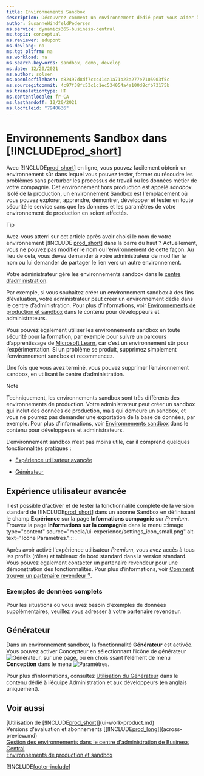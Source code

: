 ```yaml
---
title: Environnements Sandbox
description: Découvrez comment un environnement dédié peut vous aider à explorer, apprendre, démontrer, développer, résoudre les problèmes et tester Business Central en toute sécurité.
author: SusanneWindfeldPedersen
ms.service: dynamics365-business-central
ms.topic: conceptual
ms.reviewer: edupont
ms.devlang: na
ms.tgt_pltfrm: na
ms.workload: na
ms.search.keywords: sandbox, demo, develop
ms.date: 12/20/2021
ms.author: solsen
ms.openlocfilehash: d82497d8df7ccc414a1a71b23a277e7105903f5c
ms.sourcegitcommit: 4c97f38fc53c1c1ec534054a4a100d8cfb73175b
ms.translationtype: HT
ms.contentlocale: fr-CA
ms.lasthandoff: 12/20/2021
ms.locfileid: "7940636"
---
```

# <a name="sandbox-environments-in-prod_short"></a>Environnements Sandbox dans [!INCLUDE[prod_short](includes/prod_short.md)]

Avec [!INCLUDE[prod_short](includes/prod_short.md)] en ligne, vous pouvez facilement obtenir un environnement sûr dans lequel vous pouvez tester, former ou résoudre les problèmes sans perturber les processus de travail ou les données métier de votre compagnie. Cet environnement hors production est appelé *sandbox*. Isolé de la production, un environnement Sandbox est l'emplacement où vous pouvez explorer, apprendre, démontrer, développer et tester en toute sécurité le service sans que les données et les paramètres de votre environnement de production en soient affectés.  

> [!TIP]
> Avez-vous atterri sur cet article après avoir choisi le nom de votre environnement [!INCLUDE [prod_short](includes/prod_short.md)] dans la barre du haut ? Actuellement, vous ne pouvez pas modifier le nom ou l’environnement de cette façon. Au lieu de cela, vous devez demander à votre administrateur de modifier le nom ou lui demander de partager le lien vers un autre environnement.

Votre administrateur gère les environnements sandbox dans le [centre d’administration](/dynamics365/business-central/dev-itpro/administration/tenant-admin-center-environments?toc=/dynamics365/business-central/toc.json).  

Par exemple, si vous souhaitez créer un environnement sandbox à des fins d’évaluation, votre administrateur peut créer un environnement dédié dans le centre d’administration. Pour plus d’informations, voir [Environnements de production et sandbox](/dynamics365/business-central/dev-itpro/administration/environment-types) dans le contenu pour développeurs et administrateurs.  

Vous pouvez également utiliser les environnements sandbox en toute sécurité pour la formation, par exemple pour suivre un parcours d’apprentissage de [Microsoft Learn](/learn/dynamics365/business-central?WT.mc_id=dyn365bc_landingpage-docs), car c’est un environnement sûr pour l’expérimentation. Si un problème se produit, supprimez simplement l’environnement sandbox et recommencez.  

Une fois que vous avez terminé, vous pouvez supprimer l’environnement sandbox, en utilisant le centre d’administration.  

> [!NOTE]
> Techniquement, les environnements sandbox sont très différents des environnements de production. Votre administrateur peut créer un sandbox qui inclut des données de production, mais qui demeure un sandbox, et vous ne pourrez pas demander une exportation de la base de données, par exemple. Pour plus d’informations, voir [Environnements sandbox](/dynamics365/business-central/dev-itpro/administration/environment-types#sandbox-environments) dans le contenu pour développeurs et administrateurs.

L’environnement sandbox n’est pas moins utile, car il comprend quelques fonctionnalités pratiques :

* [Expérience utilisateur avancée](#advanced-user-experience)  
<!--* [Complete sample data](#complete-sample-data)  -->
* [Générateur](#designer)  

## <a name="advanced-user-experience"></a>Expérience utilisateur avancée

Il est possible d'activer et de tester la fonctionnalité complète de la version standard de [!INCLUDE[prod_short](includes/prod_short.md)] dans un abonné Sandbox en définissant le champ **Expérience** sur la page **Informations compagnie** sur *Premium*. Trouvez la page **Informations sur la compagnie** dans le menu :::image type="content" source="media/ui-experience/settings_icon_small.png" alt-text="Icône Paramètres."::: .  

Après avoir activé l'expérience utilisateur *Premium*, vous avez accès à tous les profils (rôles) et tableaux de bord standard dans la version standard. Vous pouvez également contacter un partenaire revendeur pour une démonstration des fonctionnalités. Pour plus d’informations, voir [Comment trouver un partenaire revendeur ?](across-faq.yml#how-do-i-find-a-reselling-partner).  

### <a name="complete-sample-data"></a>Exemples de données complets

Pour les situations où vous avez besoin d’exemples de données supplémentaires, veuillez vous adresser à votre partenaire revendeur.
<!-- In the sandbox environment, you can also create a new company with the **Advanced Evaluation - Complete Sample Data** option so that you can take training or step through walkthroughs that require additional sample data, such as [Walkthrough: Receiving and Putting Away in Basic Warehouse Configurations](walkthrough-receiving-and-putting-away-in-basic-warehousing.md).   -->

<!--#### To create a company with complete sample data in a sandbox

1. Choose the ![Lightbulb that opens the Tell Me feature.](media/ui-search/search_small.png "Tell me what you want to do") icon, enter **Companies**, and then choose the related link.  
2. Choose the **New** action, and then choose **Create New Company**.  
3. In the **Assisted Setup for Creating a Company** page, choose **Next**.  
4. Specify a name for the new company, and then, in the **Select the data and setup to get started** field, choose **Advanced Evaluation - Complete Sample Data**.  
5. Complete the rest of the assisted setup guide.  

When the assisted setup guide completes, you can start exploring the new company with the complete sample data. For more information, see [Creating New Companies in [!INCLUDE[prod_short](includes/prod_short.md)]](about-new-company.md).  -->

## <a name="designer"></a>Générateur

Dans un environnement sandbox, la fonctionnalité **Générateur** est activée. Vous pouvez activer Concepteur en sélectionnant l’icône de générateur ![Générateur.](./media/across-sandbox/sandbox-inclient-design-icon.png) sur une page, ou en choisissant l’élément de menu **Conception** dans le menu ![Paramètres](media/ui-experience/settings_icon_small.png).  

Pour plus d’informations, consultez [Utilisation du Générateur](/dynamics365/business-central/dev-itpro/developer/devenv-inclient-designer) dans le contenu dédié à l’équipe Administration et aux développeurs (en anglais uniquement).  

<!-- ![In-client Designer.](./media/across-sandbox/sandbox-inclient-designer.png) -->

## <a name="see-also"></a>Voir aussi

[Utilisation de [!INCLUDE[prod_short](includes/prod_short.md)]](ui-work-product.md)  
Versions d'évaluation et abonnements [[!INCLUDE[prod_long](includes/prod_long.md)]](across-preview.md)  
[Gestion des environnements dans le centre d'administration de Business Central](/dynamics365/business-central/dev-itpro/administration/tenant-admin-center-environments)  
[Environnements de production et sandbox](/dynamics365/business-central/dev-itpro/administration/environment-types)  


[!INCLUDE[footer-include](includes/footer-banner.md)]
